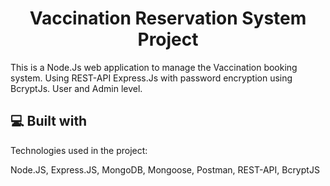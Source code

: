 <h1 align="center" id="title">Vaccination Reservation System Project</h1>

<p id="description">This is a Node.Js web application to manage the Vaccination booking system. Using REST-API Express.Js with password encryption using BcryptJs. User and Admin level.</p>

  
  
<h2>💻 Built with</h2>

Technologies used in the project:

Node.JS, Express.JS, MongoDB, Mongoose, Postman, REST-API, BcryptJS
